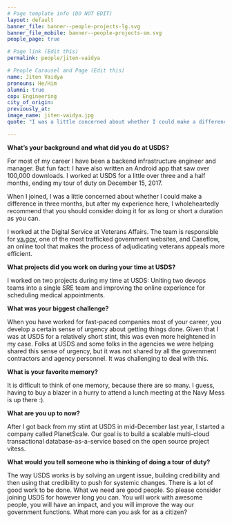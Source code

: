 ```yaml
---
# Page template info (DO NOT EDIT)
layout: default
banner_file: banner--people-projects-lg.svg
banner_file_mobile: banner--people-projects-sm.svg
people_page: true

# Page link (Edit this)
permalink: people/jiten-vaidya

# People Carousel and Page (Edit this)
name: Jiten Vaidya
pronouns: He/Him
alumni: true
cop: Engineering
city_of_origin:
previously_at:  
image_name: jiten-vaidya.jpg
quote: "I was a little concerned about whether I could make a difference in three months, but after my experience here, I wholeheartedly recommend that you should consider doing it for as long or short a duration as you can."

---
```


**What’s your background and what did you do at USDS?**

For most of my career I have been a backend infrastructure engineer and manager. But fun fact: I have also written an Android app that saw over 100,000 downloads. I worked at USDS for a little over three and a half months, ending my tour of duty on December 15, 2017.

When I joined, I was a little concerned about whether I could make a difference in three months, but after my experience here, I wholeheartedly recommend that you should consider doing it for as long or short a duration as you can.

I worked at the Digital Service at Veterans Affairs. The team is responsible for [va.gov](https://www.va.gov/), one of the most trafficked government websites, and Caseflow, an online tool that makes the process of adjudicating veterans appeals more efficient.

**What projects did you work on during your time at USDS?**

I worked on two projects during my time at USDS: Uniting two devops teams into a single SRE team and improving the online experience for scheduling medical appointments.

**What was your biggest challenge?**

When you have worked for fast-paced companies most of your career, you develop a certain sense of urgency about getting things done. Given that I was at USDS for a relatively short stint, this was even more heightened in my case. Folks at USDS and some folks in the agencies we were helping shared this sense of urgency, but it was not shared by all the government contractors and agency personnel. It was challenging to deal with this.

**What is your favorite memory?**

It is difficult to think of one memory, because there are so many. I guess, having to buy a blazer in a hurry to attend a lunch meeting at the Navy Mess is up there :).

**What are you up to now?**

After I got back from my stint at USDS in mid-December last year, I started a company called PlanetScale. Our goal is to build a scalable multi-cloud transactional database-as-a-service based on the open source project vitess.

**What would you tell someone who is thinking of doing a tour of duty?**

The way USDS works is by solving an urgent issue, building credibility and then using that credibility to push for systemic changes. There is a lot of good work to be done. What we need are good people. So please consider joining USDS for however long you can. You will work with awesome people, you will have an impact, and you will improve the way our government functions. What more can you ask for as a citizen?
